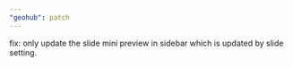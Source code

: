 ```yaml
---
"geohub": patch
---
```


fix: only update the slide mini preview in sidebar which is updated by slide setting.
